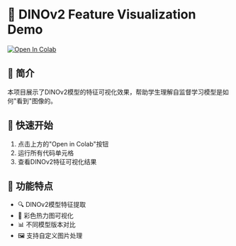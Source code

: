 # 🦕 DINOv2 Feature Visualization Demo

[![Open In Colab](https://colab.research.google.com/assets/colab-badge.svg)](https://colab.research.google.com/github/Tao0v0/DINOv2_demo/blob/main/DINOv2_Attention_Rollout_Demo.ipynb)



## 📖 简介

本项目展示了DINOv2模型的特征可视化效果，帮助学生理解自监督学习模型是如何"看到"图像的。

## 🚀 快速开始

1. 点击上方的"Open in Colab"按钮
2. 运行所有代码单元格
3. 查看DINOv2特征可视化结果

## 🎯 功能特点

- 🔍 DINOv2模型特征提取
- 🎨 彩色热力图可视化
- 📊 不同模型版本对比
- 🖼️ 支持自定义图片处理

